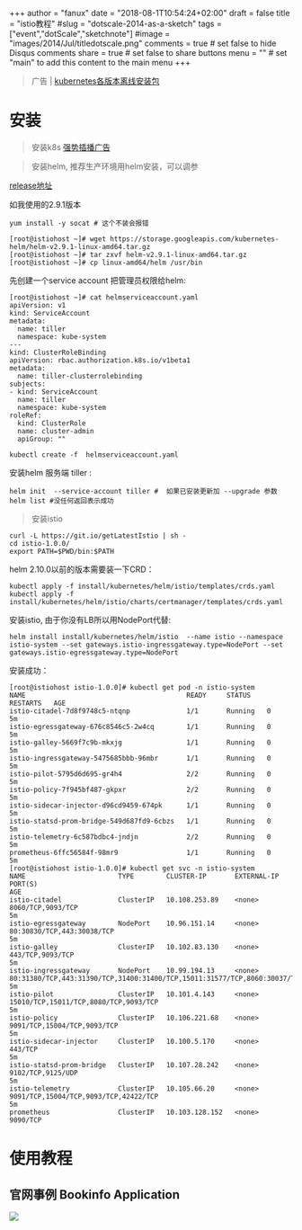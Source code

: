 +++
author = "fanux"
date = "2018-08-1T10:54:24+02:00"
draft = false
title = "istio教程"
#slug = "dotscale-2014-as-a-sketch"
tags = ["event","dotScale","sketchnote"]
#image = "images/2014/Jul/titledotscale.png"
comments = true     # set false to hide Disqus comments
share = true        # set false to share buttons
menu = ""           # set "main" to add this content to the main menu
+++

> 广告 | [kubernetes各版本离线安装包](http://sealyun.com/pro/products/)

# 安装

> 安装k8s [强势插播广告](http://sealyun.com/pro/products/) 

> 安装helm, 推荐生产环境用helm安装，可以调参

[release地址](https://github.com/helm/helm/releases)

如我使用的2.9.1版本
```
yum install -y socat # 这个不装会报错
```
```
[root@istiohost ~]# wget https://storage.googleapis.com/kubernetes-helm/helm-v2.9.1-linux-amd64.tar.gz
[root@istiohost ~]# tar zxvf helm-v2.9.1-linux-amd64.tar.gz
[root@istiohost ~]# cp linux-amd64/helm /usr/bin
```

先创建一个service account 把管理员权限给helm:
```
[root@istiohost ~]# cat helmserviceaccount.yaml
apiVersion: v1
kind: ServiceAccount
metadata:
  name: tiller
  namespace: kube-system
---
kind: ClusterRoleBinding
apiVersion: rbac.authorization.k8s.io/v1beta1
metadata:
  name: tiller-clusterrolebinding
subjects:
- kind: ServiceAccount
  name: tiller
  namespace: kube-system
roleRef:
  kind: ClusterRole
  name: cluster-admin
  apiGroup: ""
```
```
kubectl create -f  helmserviceaccount.yaml
```

安装helm 服务端 tiller :
```
helm init  --service-account tiller #  如果已安装更新加 --upgrade 参数
helm list #没任何返回表示成功
```

> 安装istio

```
curl -L https://git.io/getLatestIstio | sh -
cd istio-1.0.0/
export PATH=$PWD/bin:$PATH
```

helm 2.10.0以前的版本需要装一下CRD：
```
kubectl apply -f install/kubernetes/helm/istio/templates/crds.yaml
kubectl apply -f install/kubernetes/helm/istio/charts/certmanager/templates/crds.yaml
```

安装istio, 由于你没有LB所以用NodePort代替:
```
helm install install/kubernetes/helm/istio  --name istio --namespace istio-system --set gateways.istio-ingressgateway.type=NodePort --set gateways.istio-egressgateway.type=NodePort
```
安装成功：
```
[root@istiohost istio-1.0.0]# kubectl get pod -n istio-system
NAME                                        READY     STATUS    RESTARTS   AGE
istio-citadel-7d8f9748c5-ntqnp              1/1       Running   0          5m
istio-egressgateway-676c8546c5-2w4cq        1/1       Running   0          5m
istio-galley-5669f7c9b-mkxjg                1/1       Running   0          5m
istio-ingressgateway-5475685bbb-96mbr       1/1       Running   0          5m
istio-pilot-5795d6d695-gr4h4                2/2       Running   0          5m
istio-policy-7f945bf487-gkpxr               2/2       Running   0          5m
istio-sidecar-injector-d96cd9459-674pk      1/1       Running   0          5m
istio-statsd-prom-bridge-549d687fd9-6cbzs   1/1       Running   0          5m
istio-telemetry-6c587bdbc4-jndjn            2/2       Running   0          5m
prometheus-6ffc56584f-98mr9                 1/1       Running   0          5m
[root@istiohost istio-1.0.0]# kubectl get svc -n istio-system
NAME                       TYPE        CLUSTER-IP       EXTERNAL-IP   PORT(S)                                                                                                     AGE
istio-citadel              ClusterIP   10.108.253.89    <none>        8060/TCP,9093/TCP                                                                                           5m
istio-egressgateway        NodePort    10.96.151.14     <none>        80:30830/TCP,443:30038/TCP                                                                                  5m
istio-galley               ClusterIP   10.102.83.130    <none>        443/TCP,9093/TCP                                                                                            5m
istio-ingressgateway       NodePort    10.99.194.13     <none>        80:31380/TCP,443:31390/TCP,31400:31400/TCP,15011:31577/TCP,8060:30037/TCP,15030:31855/TCP,15031:30775/TCP   5m
istio-pilot                ClusterIP   10.101.4.143     <none>        15010/TCP,15011/TCP,8080/TCP,9093/TCP                                                                       5m
istio-policy               ClusterIP   10.106.221.68    <none>        9091/TCP,15004/TCP,9093/TCP                                                                                 5m
istio-sidecar-injector     ClusterIP   10.100.5.170     <none>        443/TCP                                                                                                     5m
istio-statsd-prom-bridge   ClusterIP   10.107.28.242    <none>        9102/TCP,9125/UDP                                                                                           5m
istio-telemetry            ClusterIP   10.105.66.20     <none>        9091/TCP,15004/TCP,9093/TCP,42422/TCP                                                                       5m
prometheus                 ClusterIP   10.103.128.152   <none>        9090/TCP
```

# 使用教程
## 官网事例 Bookinfo Application
![](/noistio.svg)
